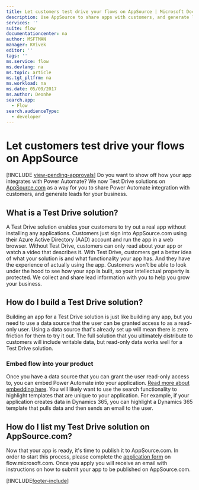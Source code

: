 ```yaml
---
title: Let customers test drive your flows on AppSource | Microsoft Docs
description: Use AppSource to share apps with customers, and generate leads for your business.
services: ''
suite: flow
documentationcenter: na
author: MSFTMAN
manager: KVivek
editor: ''
tags: ''
ms.service: flow
ms.devlang: na
ms.topic: article
ms.tgt_pltfrm: na
ms.workload: na
ms.date: 05/09/2017
ms.author: Deonhe
search.app: 
  - Flow
search.audienceType: 
  - developer
---
```

# Let customers test drive your flows on AppSource
[!INCLUDE [view-pending-approvals](../includes/cc-rebrand.md)]
Do you want to show off how your app integrates with Power Automate? We now Test Drive solutions on [AppSource.com](https://appsource.microsoft.com) as a way for you to share Power Automate integration with customers, and generate leads for your business.

## What is a Test Drive solution?
A Test Drive solution enables your customers to try out a real app without installing any applications. Customers just sign into AppSource.com using their Azure Active Directory (AAD) account and run the app in a web browser. Without Test Drive, customers can only read about your app or watch a video that describes it. With Test Drive, customers get a better idea of what your solution is and what functionality your app has. And they have the experience of actually using the app. Customers won't be able to look under the hood to see how your app is built, so your intellectual property is protected. We collect and share lead information with you to help you grow your business.

## How do I build a Test Drive solution?
Building an app for a Test Drive solution is just like building any app, but you need to use a data source that the user can be granted access to as a read-only user. Using a data source that's already set up will mean there is zero friction for them to try it out. The full solution that you ultimately distribute to customers will include writable data, but read-only data works well for a Test Drive solution.

### Embed flow into your product
Once you have a data source that you can grant the user read-only access to, you can embed Power Automate into your application. [Read more about embedding here](embed-flow-dev.md). You will likely want to use the search functionality to highlight templates that are unique to your application. For example, if your application creates data in Dynamics 365, you can highlight a Dynamics 365 template that pulls data and then sends an email to the user. 

## How do I list my Test Drive solution on AppSource.com?
Now that your app is ready, it's time to publish it to AppSource.com. In order to start this process, please complete the [application form](https://flow.microsoft.com/partners/get-listed/) on flow.microsoft.com. Once you apply you will receive an email with instructions on how to submit your app to be published on AppSource.com.



[!INCLUDE[footer-include](../includes/footer-banner.md)]